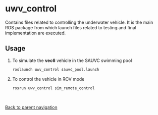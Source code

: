 # uwv_control

Contains files related to controlling the underwater vehicle. It is the main ROS package from which launch files related to testing and final implementation are executed.

## Usage
1. To simulate the **vec6** vehicle in the SAUVC swimming pool
	```bash
	roslaunch uwv_control sauvc_pool.launch
	```

2. To control the vehicle in ROV mode
	```bash
	rosrun uwv_control sim_remote_control
	```


<br/>

[Back to parent navigation](../README.md#navigate)